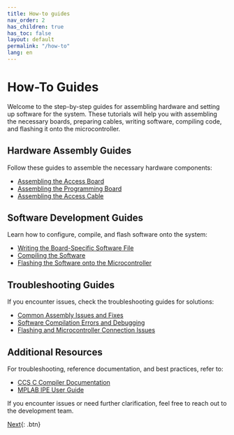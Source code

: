 ```yaml
---
title: How-to guides
nav_order: 2
has_children: true
has_toc: false
layout: default
permalink: "/how-to"
lang: en
---
```


# How-To Guides 

Welcome to the step-by-step guides for assembling hardware and setting up software for the system. These tutorials will help you with assembling the necessary boards, preparing cables, writing software, compiling code, and flashing it onto the microcontroller.

## Hardware Assembly Guides

Follow these guides to assemble the necessary hardware components:

- [Assembling the Access Board](assembling_access_board.html)  
- [Assembling the Programming Board](assembling_programming_board.html)  
- [Assembling the Access Cable](assembling_access_cable.html)  

## Software Development Guides

Learn how to configure, compile, and flash software onto the system:

- [Writing the Board-Specific Software File](writing_board_specific_software.html)  
- [Compiling the Software](compiling_software.html)  
- [Flashing the Software onto the Microcontroller](flashing_microcontroller.html)  

## Troubleshooting Guides

If you encounter issues, check the troubleshooting guides for solutions:

- [Common Assembly Issues and Fixes](assembly_troubleshooting.html)  
- [Software Compilation Errors and Debugging](compilation_troubleshooting.html)  
- [Flashing and Microcontroller Connection Issues](flashing_troubleshooting.html)  

## Additional Resources

For troubleshooting, reference documentation, and best practices, refer to:

- [CCS C Compiler Documentation](https://www.ccsinfo.com/downloads.php)  
- [MPLAB IPE User Guide](https://www.microchip.com/en-us/development-tools-tools-and-software/mplab-ecosystem)  

If you encounter issues or need further clarification, feel free to reach out to the development team.  

[Next]({{site.url}}/how-tos/assemble_access_board.html){: .btn}